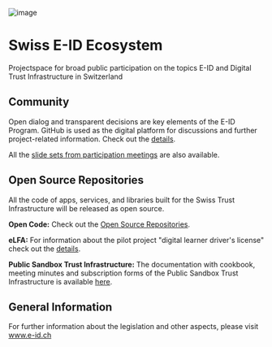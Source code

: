 ![image](https://github.com/e-id-admin/.github/assets/12694135/5c124825-4d7d-42ce-abf4-dc0ead7b6e66)
# Swiss E-ID Ecosystem

Projectspace for broad public participation on the topics E-ID and Digital Trust Infrastructure in Switzerland

## Community
Open dialog and transparent decisions are key elements of the E-ID Program. GitHub is used as the digital platform for discussions and further project-related information. Check out the [details](https://github.com/e-id-admin/general).

All the [slide sets from participation meetings](https://github.com/e-id-admin/general/tree/main/meetings) are also available.

## Open Source Repositories
All the code of apps, services, and libraries built for the Swiss Trust Infrastructure will be released as open source.

**Open Code:** Check out the [Open Source Repositories](https://github.com/orgs/e-id-admin/repositories?q=eidch).

**eLFA:** For information about the pilot project "digital learner driver's license" check out the [details](https://github.com/e-id-admin/eidch-pilot-elfa-base-infrastructure).

**Public Sandbox Trust Infrastructure:** The documentation with cookbook, meeting minutes and subscription forms of the Public Sandbox Trust Infrastructure is available [here](https://github.com/e-id-admin/public-sandbox-trustinfrastructure).

## General Information
For further information about the legislation and other aspects, please visit www.e-id.ch
